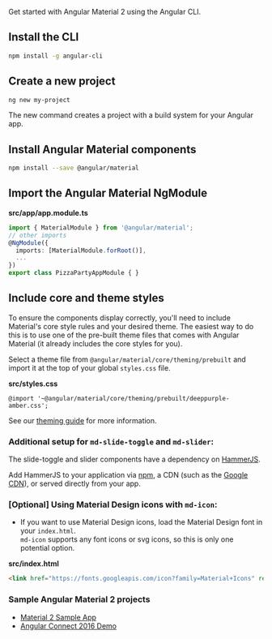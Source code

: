 Get started with Angular Material 2 using the Angular CLI.

## Install the CLI
 
 ```bash
 npm install -g angular-cli
 ```
 
## Create a new project
 
 ```bash
 ng new my-project
 ```

The new command creates a project with a build system for your Angular app.

## Install Angular Material components 

```bash
npm install --save @angular/material
```

## Import the Angular Material NgModule
  
**src/app/app.module.ts**
```ts
import { MaterialModule } from '@angular/material';
// other imports 
@NgModule({
  imports: [MaterialModule.forRoot()],
  ...
})
export class PizzaPartyAppModule { }
```

## Include core and theme styles

To ensure the components display correctly, you'll need to include Material's core style rules and 
your desired theme. The easiest way to do this is to use one of the pre-built theme files that comes 
with Angular Material (it already includes the core styles for you). 

Select a theme file from `@angular/material/core/theming/prebuilt` and import it at the top of your 
global `styles.css` file. 

**src/styles.css**
```
@import '~@angular/material/core/theming/prebuilt/deeppurple-amber.css';
```

See our [theming guide](docs/theming.md) for more information.

### Additional setup for `md-slide-toggle` and `md-slider`:
The slide-toggle and slider components have a dependency on [HammerJS](http://hammerjs.github.io/).

Add HammerJS to your application via [npm](https://www.npmjs.com/package/hammerjs), a CDN 
(such as the [Google CDN](https://developers.google.com/speed/libraries/#hammerjs)), or served 
directly from your app.

### [Optional] Using Material Design icons with `md-icon`:

- If you want to use Material Design icons, load the Material Design font in your `index.html`.  
`md-icon` supports any font icons or svg icons, so this is only one potential option.
       
**src/index.html**
```html
<link href="https://fonts.googleapis.com/icon?family=Material+Icons" rel="stylesheet">
```

### Sample Angular Material 2 projects
- [Material 2 Sample App](https://github.com/jelbourn/material2-app)
- [Angular Connect 2016 Demo](https://github.com/kara/leashed-in)
